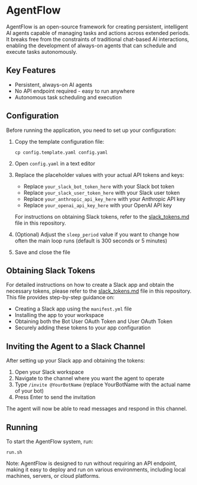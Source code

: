 # AgentFlow
AgentFlow is an open-source framework for creating persistent, intelligent AI agents capable of managing tasks and actions across extended periods. It breaks free from the constraints of traditional chat-based AI interactions, enabling the development of always-on agents that can schedule and execute tasks autonomously.

## Key Features
- Persistent, always-on AI agents
- No API endpoint required - easy to run anywhere
- Autonomous task scheduling and execution

## Configuration
Before running the application, you need to set up your configuration:

1. Copy the template configuration file:
   ```
   cp config.template.yaml config.yaml
   ```

2. Open `config.yaml` in a text editor

3. Replace the placeholder values with your actual API tokens and keys:
   - Replace `your_slack_bot_token_here` with your Slack bot token
   - Replace `your_slack_user_token_here` with your Slack user token
   - Replace `your_anthropic_api_key_here` with your Anthropic API key
   - Replace `your_openai_api_key_here` with your OpenAI API key

   For instructions on obtaining Slack tokens, refer to the [slack_tokens.md](slack_tokens.md) file in this repository.

4. (Optional) Adjust the `sleep_period` value if you want to change how often the main loop runs (default is 300 seconds or 5 minutes)

5. Save and close the file

## Obtaining Slack Tokens
For detailed instructions on how to create a Slack app and obtain the necessary tokens, please refer to the [slack_tokens.md](slack_tokens.md) file in this repository. This file provides step-by-step guidance on:
- Creating a Slack app using the `manifest.yml` file
- Installing the app to your workspace
- Obtaining both the Bot User OAuth Token and User OAuth Token
- Securely adding these tokens to your app configuration

## Inviting the Agent to a Slack Channel
After setting up your Slack app and obtaining the tokens:

1. Open your Slack workspace
2. Navigate to the channel where you want the agent to operate
3. Type `/invite @YourBotName` (replace YourBotName with the actual name of your bot)
4. Press Enter to send the invitation

The agent will now be able to read messages and respond in this channel.

## Running
To start the AgentFlow system, run:
```
run.sh
```
Note: AgentFlow is designed to run without requiring an API endpoint, making it easy to deploy and run on various environments, including local machines, servers, or cloud platforms.